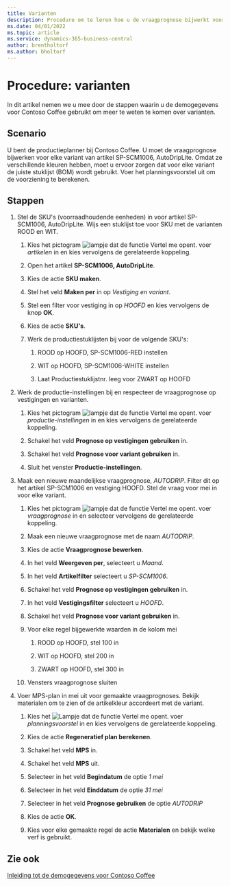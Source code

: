 ```yaml
---
title: Varianten
description: Procedure om te leren hoe u de vraagprognose bijwerkt voor elke variant van een product in Business Central.
ms.date: 04/01/2022
ms.topic: article
ms.service: dynamics-365-business-central
author: brentholtorf
ms.author: bholtorf
---
```


# Procedure: varianten

In dit artikel nemen we u mee door de stappen waarin u de demogegevens voor Contoso Coffee gebruikt om meer te weten te komen over varianten.

## Scenario

U bent de productieplanner bij Contoso Coffee. U moet de vraagprognose bijwerken voor elke variant van artikel SP-SCM1006, AutoDripLite. Omdat ze verschillende kleuren hebben, moet u ervoor zorgen dat voor elke variant de juiste stuklijst (BOM) wordt gebruikt. Voer het planningsvoorstel uit om de voorziening te berekenen.  

## Stappen

1. Stel de SKU's (voorraadhoudende eenheden) in voor artikel SP-SCM1006, AutoDripLite. Wijs een stuklijst toe voor SKU met de varianten ROOD en WIT.

    1. Kies het pictogram ![lampje dat de functie Vertel me opent.](../../media/ui-search/search_small.png "Vertel me wat u wilt doen") voer *artikelen* in en kies vervolgens de gerelateerde koppeling.  

    2. Open het artikel **SP-SCM1006, AutoDripLite**.

    3. Kies de actie **SKU maken**.  

    4. Stel het veld **Maken per** in op *Vestiging en variant*.

    5. Stel een filter voor vestiging in op *HOOFD* en kies vervolgens de knop **OK**.

    6. Kies de actie **SKU's**.  

    7. Werk de productiestuklijsten bij voor de volgende SKU's:

        1. ROOD op HOOFD, SP-SCM1006-RED instellen  

        2. WIT op HOOFD, SP-SCM1006-WHITE instellen  

        3. Laat Productiestuklijstnr. leeg voor ZWART op HOOFD  

2. Werk de productie-instellingen bij en respecteer de vraagprognose op vestigingen en varianten.  

    1. Kies het pictogram ![lampje dat de functie Vertel me opent.](../../media/ui-search/search_small.png "Vertel me wat u wilt doen") voer *productie-instellingen* in en kies vervolgens de gerelateerde koppeling.  

    2. Schakel het veld **Prognose op vestigingen gebruiken** in.

    3. Schakel het veld **Prognose voor variant gebruiken** in.

    4. Sluit het venster **Productie-instellingen**.

3. Maak een nieuwe maandelijkse vraagprognose, *AUTODRIP*. Filter dit op het artikel SP-SCM1006 en vestiging HOOFD. Stel de vraag voor mei in voor elke variant. 

    1. Kies het pictogram ![lampje dat de functie Vertel me opent.](../../media/ui-search/search_small.png "Vertel me wat u wilt doen") voer *vraagprognose* in en selecteer vervolgens de gerelateerde koppeling.

    2. Maak een nieuwe vraagprognose met de naam *AUTODRIP*.

    3. Kies de actie **Vraagprognose bewerken**.

    4. In het veld **Weergeven per**, selecteert u *Maand*.

    5. In het veld **Artikelfilter** selecteert u *SP-SCM1006*.

    6. Schakel het veld **Prognose op vestigingen gebruiken** in.

    7. In het veld **Vestigingsfilter** selecteert u *HOOFD*.

    8. Schakel het veld **Prognose voor variant gebruiken** in.

    9. Voor elke regel bijgewerkte waarden in de kolom mei

        1. ROOD op HOOFD, stel 100 in

        2. WIT op HOOFD, stel 200 in

        3. ZWART op HOOFD, stel 300 in

    10. Vensters vraagprognose sluiten

4. Voer MPS-plan in mei uit voor gemaakte vraagprognoses. Bekijk materialen om te zien of de artikelkleur accordeert met de variant.

    1. Kies het ![Lampje dat de functie Vertel me opent.](../../media/ui-search/search_small.png "Vertel me wat u wilt doen") voer *planningsvoorstel* in en kies vervolgens de gerelateerde koppeling.

    2. Kies de actie **Regeneratief plan berekenen**.

    3. Schakel het veld **MPS** in.

    4. Schakel het veld **MPS** uit.

    5. Selecteer in het veld **Begindatum** de optie *1 mei*

    6. Selecteer in het veld **Einddatum** de optie *31 mei*

    7. Selecteer in het veld **Prognose gebruiken** de optie *AUTODRIP*

    8. Kies de actie **OK**.

    9. Kies voor elke gemaakte regel de actie **Materialen** en bekijk welke verf is gebruikt.  

## Zie ook

[Inleiding tot de demogegevens voor Contoso Coffee](../contoso-coffee-intro.md)  
